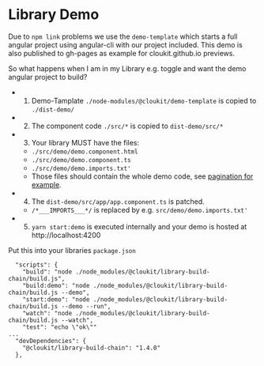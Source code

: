 # Library Demo

Due to `npm link` problems we use the `demo-template` which starts a full angular project using angular-cli
with our project included. This demo is also published to gh-pages as example for cloukit.github.io previews.

So what happens when I am in my Library e.g. toggle and want the demo angular project to build?

 * 1. Demo-Tamplate `./node-modules/@cloukit/demo-template` is copied to `./dist-demo/`
 * 2. The component code `./src/*` is copied to `dist-demo/src/*`
 * 3. Your library MUST have the files:
   * `./src/demo/demo.component.html`
   * `./src/demo/demo.component.ts`
   * `./src/demo/demo.imports.txt'`
   * Those files should contain the whole demo code, see [pagination for example]().
 * 4. The `dist-demo/src/app/app.component.ts`  is patched. 
   * `/*___IMPORTS___*/` is replaced by e.g. `src/demo/demo.imports.txt'`
 * 5. `yarn start:demo` is executed internally and your demo is hosted at http://localhost:4200
  
 
Put this into your libraries `package.json`

```
  "scripts": {
    "build": "node ./node_modules/@cloukit/library-build-chain/build.js",
    "build:demo": "node ./node_modules/@cloukit/library-build-chain/build.js --demo",
    "start:demo": "node ./node_modules/@cloukit/library-build-chain/build.js --demo --run",
    "watch": "node ./node_modules/@cloukit/library-build-chain/build.js --watch",
    "test": "echo \"ok\""
...    
  "devDependencies": {
    "@cloukit/library-build-chain": "1.4.0"
  },
```

